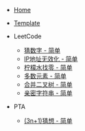 - [Home](/)

- [Template](/Template.md)

- LeetCode

  - [猜数字 - 简单](/leetcode/guessNumber.md)
  - [IP地址无效化 - 简单](/leetcode/defangIPaddr.md)
  - [柠檬水找零 - 简单](/leetcode/lemonadeChange.md)
  - [多数元素 - 简单](/leetcode/numJewelsInStones.md)
  - [合并二叉树 - 简单](/leetcode/mergeTrees.md)
  - [亲密字符串 - 简单](/leetcode/buddyStrings.md)
- PTA

  - [(3n+1)猜想 - 简单](/leetcode/callatzThink.md)
